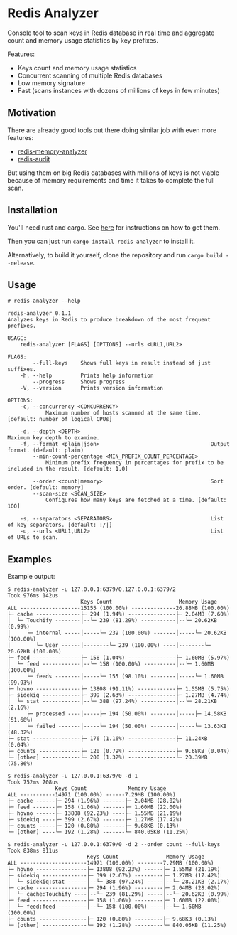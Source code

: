 # Redis Analyzer

Console tool to scan keys in Redis database in real time and aggregate count and memory usage statistics by key prefixes.

Features:

* Keys count and memory usage statistics
* Concurrent scanning of multiple Redis databases
* Low memory signature
* Fast (scans instances with dozens of millions of keys in few minutes)

## Motivation

There are already good tools out there doing similar job with even more features:

* [redis-memory-analyzer](https://github.com/gamenet/redis-memory-analyzer)
* [redis-audit](https://github.com/snmaynard/redis-audit)

But using them on big Redis databases with millions of keys is not viable because of memory requirements and time it takes to complete the full scan.

## Installation

You'll need rust and cargo. See [here](https://doc.rust-lang.org/cargo/getting-started/installation.html) for instructions on how to get them.

Then you can just run `cargo install redis-analyzer` to install it.

Alternatively, to build it yourself, clone the repository and run `cargo build --release`.

## Usage

```text
# redis-analyzer --help

redis-analyzer 0.1.1
Analyzes keys in Redis to produce breakdown of the most frequent prefixes.

USAGE:
    redis-analyzer [FLAGS] [OPTIONS] --urls <URL1,URL2>

FLAGS:
        --full-keys    Shows full keys in result instead of just suffixes.
    -h, --help         Prints help information
        --progress     Shows progress
    -V, --version      Prints version information

OPTIONS:
    -c, --concurrency <CONCURRENCY>
            Maximum number of hosts scanned at the same time. [default: number of logical CPUs]

    -d, --depth <DEPTH>                                         Maximum key depth to examine.
    -f, --format <plain|json>                                   Output format. (default: plain)
        --min-count-percentage <MIN_PREFIX_COUNT_PERCENTAGE>
            Minimum prefix frequency in percentages for prefix to be included in the result. [default: 1.0]

        --order <count|memory>                                  Sort order. [default: memory]
        --scan-size <SCAN_SIZE>
            Configures how many keys are fetched at a time. [default: 100]

    -s, --separators <SEPARATORS>                               List of key separators. [default: :/|]
    -u, --urls <URL1,URL2>                                      List of URLs to scan.
```

## Examples

Example output:

```text
$ redis-analyzer -u 127.0.0.1:6379/0,127.0.0.1:6379/2
Took 976ms 142us
                       Keys Count                     Memory Usage
ALL -------------------15155 (100.00%) --------------26.88MB (100.00%)
├─ cache --------------├─ 294 (1.94%) ---------------├─ 2.04MB (7.60%)
│  └─ Touchify --------│--└─ 239 (81.29%) -----------│--└─ 20.62KB (0.99%)
│     └─ internal -----│-----└─ 239 (100.00%) -------│-----└─ 20.62KB (100.00%)
│        └─ User ------│--------└─ 239 (100.00%) ----│--------└─ 20.62KB (100.00%)
├─ feed ---------------├─ 158 (1.04%) ---------------├─ 1.60MB (5.97%)
│  └─ feed ------------│--└─ 158 (100.00%) ----------│--└─ 1.60MB (100.00%)
│     └─ feeds --------│-----└─ 155 (98.10%) --------│-----└─ 1.60MB (99.93%)
├─ hovno --------------├─ 13808 (91.11%) ------------├─ 1.55MB (5.75%)
├─ sidekiq ------------├─ 399 (2.63%) ---------------├─ 1.27MB (4.74%)
│  └─ stat ------------│--└─ 388 (97.24%) -----------│--└─ 28.21KB (2.16%)
│     ├─ processed ----│-----├─ 194 (50.00%) --------│-----├─ 14.58KB (51.68%)
│     └─ failed -------│-----└─ 194 (50.00%) --------│-----└─ 13.63KB (48.32%)
├─ stat ---------------├─ 176 (1.16%) ---------------├─ 11.24KB (0.04%)
├─ counts -------------├─ 120 (0.79%) ---------------├─ 9.68KB (0.04%)
└─ [other] ------------└─ 200 (1.32%) ---------------└─ 20.39MB (75.86%)
```

```text
$ redis-analyzer -u 127.0.0.1:6379/0 -d 1
Took 752ms 708us
               Keys Count             Memory Usage
ALL -----------14971 (100.00%) ------7.29MB (100.00%)
├─ cache ------├─ 294 (1.96%) -------├─ 2.04MB (28.02%)
├─ feed -------├─ 158 (1.06%) -------├─ 1.60MB (22.00%)
├─ hovno ------├─ 13808 (92.23%) ----├─ 1.55MB (21.19%)
├─ sidekiq ----├─ 399 (2.67%) -------├─ 1.27MB (17.42%)
├─ counts -----├─ 120 (0.80%) -------├─ 9.68KB (0.13%)
└─ [other] ----└─ 192 (1.28%) -------└─ 840.05KB (11.25%)
```

```text
$ redis-analyzer -u 127.0.0.1:6379/0 -d 2 --order count --full-keys
Took 838ms 811us
                         Keys Count               Memory Usage
ALL ---------------------14971 (100.00%) --------7.29MB (100.00%)
├─ hovno ----------------├─ 13808 (92.23%) ------├─ 1.55MB (21.19%)
├─ sidekiq --------------├─ 399 (2.67%) ---------├─ 1.27MB (17.42%)
│  └─ sidekiq:stat ------│--└─ 388 (97.24%) -----│--└─ 28.21KB (2.17%)
├─ cache ----------------├─ 294 (1.96%) ---------├─ 2.04MB (28.02%)
│  └─ cache:Touchify ----│--└─ 239 (81.29%) -----│--└─ 20.62KB (0.99%)
├─ feed -----------------├─ 158 (1.06%) ---------├─ 1.60MB (22.00%)
│  └─ feed:feed ---------│--└─ 158 (100.00%) ----│--└─ 1.60MB (100.00%)
├─ counts ---------------├─ 120 (0.80%) ---------├─ 9.68KB (0.13%)
└─ [other] --------------└─ 192 (1.28%) ---------└─ 840.05KB (11.25%)
```
